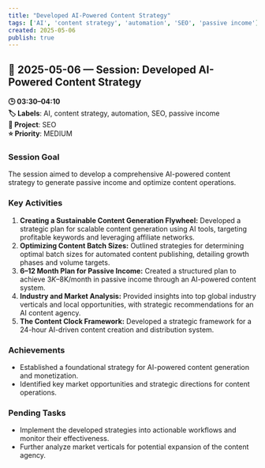 ```yaml
---
title: "Developed AI-Powered Content Strategy"
tags: ['AI', 'content strategy', 'automation', 'SEO', 'passive income']
created: 2025-05-06
publish: true
---
```


## 📅 2025-05-06 — Session: Developed AI-Powered Content Strategy

**🕒 03:30–04:10**  
**🏷️ Labels**: AI, content strategy, automation, SEO, passive income  
**📂 Project**: SEO  
**⭐ Priority**: MEDIUM  


### Session Goal
The session aimed to develop a comprehensive AI-powered content strategy to generate passive income and optimize content operations.

### Key Activities
1. **Creating a Sustainable Content Generation Flywheel:** Developed a strategic plan for scalable content generation using AI tools, targeting profitable keywords and leveraging affiliate networks.
2. **Optimizing Content Batch Sizes:** Outlined strategies for determining optimal batch sizes for automated content publishing, detailing growth phases and volume targets.
3. **6–12 Month Plan for Passive Income:** Created a structured plan to achieve $3K–$8K/month in passive income through an AI-powered content system.
4. **Industry and Market Analysis:** Provided insights into top global industry verticals and local opportunities, with strategic recommendations for an AI content agency.
5. **The Content Clock Framework:** Developed a strategic framework for a 24-hour AI-driven content creation and distribution system.

### Achievements
- Established a foundational strategy for AI-powered content generation and monetization.
- Identified key market opportunities and strategic directions for content operations.

### Pending Tasks
- Implement the developed strategies into actionable workflows and monitor their effectiveness.
- Further analyze market verticals for potential expansion of the content agency.
